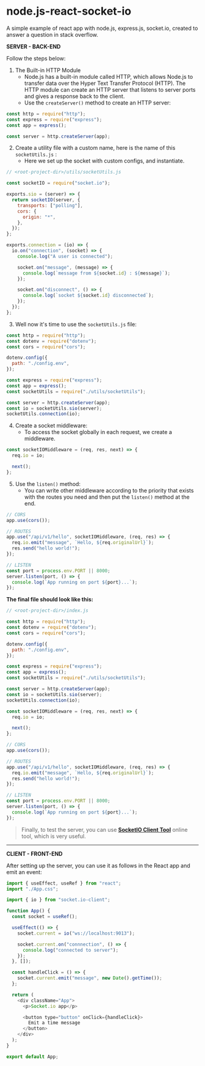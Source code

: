 # node.js-react-socket-io

A simple example of react app with node.js, express.js, socket.io, created to answer a question in stack overflow.

**SERVER - BACK-END**

Follow the steps below:

1. The Built-in HTTP Module
   - Node.js has a built-in module called HTTP, which allows Node.js to transfer data over the Hyper Text Transfer Protocol (HTTP). The HTTP module can create an HTTP server that listens to server ports and gives a response back to the client.
   - Use the `createServer()` method to create an HTTP server:

```js
const http = require("http");
const express = require("express");
const app = express();

const server = http.createServer(app);
```

2. Create a utility file with a custom name, here is the name of this `socketUtils.js` :
   - Here we set up the socket with custom configs, and instantiate.

```js
// <root-project-dir>/utils/socketUtils.js

const socketIO = require("socket.io");

exports.sio = (server) => {
  return socketIO(server, {
    transports: ["polling"],
    cors: {
      origin: "*",
    },
  });
};

exports.connection = (io) => {
  io.on("connection", (socket) => {
    console.log("A user is connected");

    socket.on("message", (message) => {
      console.log(`message from ${socket.id} : ${message}`);
    });

    socket.on("disconnect", () => {
      console.log(`socket ${socket.id} disconnected`);
    });
  });
};
```

3. Well now it's time to use the `socketUtils.js` file:

```js
const http = require("http");
const dotenv = require("dotenv");
const cors = require("cors");

dotenv.config({
  path: "./config.env",
});

const express = require("express");
const app = express();
const socketUtils = require("./utils/socketUtils");

const server = http.createServer(app);
const io = socketUtils.sio(server);
socketUtils.connection(io);
```

4. Create a socket middleware:
   - To access the socket globally in each request, we create a middleware.

```js
const socketIOMiddleware = (req, res, next) => {
  req.io = io;

  next();
};
```

5. Use the `listen()` method:
   - You can write other middleware according to the priority that exists with the routes you need and then put the `listen()` method at the end.

```js
// CORS
app.use(cors());

// ROUTES
app.use("/api/v1/hello", socketIOMiddleware, (req, res) => {
  req.io.emit("message", `Hello, ${req.originalUrl}`);
  res.send("hello world!");
});

// LISTEN
const port = process.env.PORT || 8000;
server.listen(port, () => {
  console.log(`App running on port ${port}...`);
});
```

**The final file should look like this:**

```js
// <root-project-dir>/index.js

const http = require("http");
const dotenv = require("dotenv");
const cors = require("cors");

dotenv.config({
  path: "./config.env",
});

const express = require("express");
const app = express();
const socketUtils = require("./utils/socketUtils");

const server = http.createServer(app);
const io = socketUtils.sio(server);
socketUtils.connection(io);

const socketIOMiddleware = (req, res, next) => {
  req.io = io;

  next();
};

// CORS
app.use(cors());

// ROUTES
app.use("/api/v1/hello", socketIOMiddleware, (req, res) => {
  req.io.emit("message", `Hello, ${req.originalUrl}`);
  res.send("hello world!");
});

// LISTEN
const port = process.env.PORT || 8000;
server.listen(port, () => {
  console.log(`App running on port ${port}...`);
});
```

> Finally, to test the server, you can use [**SocketIO Client Tool**][1]
> online tool, which is very useful.

---

**CLIENT - FRONT-END**

After setting up the server, you can use it as follows in the React app and emit an event:

```js
import { useEffect, useRef } from "react";
import "./App.css";

import { io } from "socket.io-client";

function App() {
  const socket = useRef();

  useEffect(() => {
    socket.current = io("ws://localhost:9013");

    socket.current.on("connnection", () => {
      console.log("connected to server");
    });
  }, []);

  const handleClick = () => {
    socket.current.emit("message", new Date().getTime());
  };

  return (
    <div className="App">
      <p>Socket.io app</p>

      <button type="button" onClick={handleClick}>
        Emit a time message
      </button>
    </div>
  );
}

export default App;
```

[1]: https://amritb.github.io/socketio-client-tool/
[2]: https://stackoverflow.com/questions/67388378/sending-data-from-the-client-to-the-server-and-displaying-to-the-terminal-using

